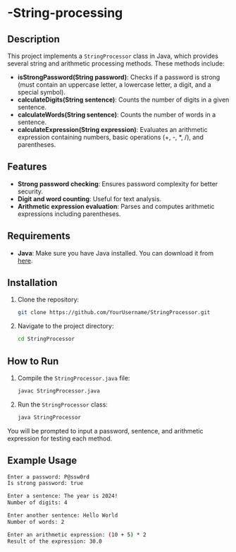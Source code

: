 # -String-processing


## Description

This project implements a `StringProcessor` class in Java, which provides several string and arithmetic processing methods. These methods include:

- **isStrongPassword(String password)**: Checks if a password is strong (must contain an uppercase letter, a lowercase letter, a digit, and a special symbol).
- **calculateDigits(String sentence)**: Counts the number of digits in a given sentence.
- **calculateWords(String sentence)**: Counts the number of words in a sentence.
- **calculateExpression(String expression)**: Evaluates an arithmetic expression containing numbers, basic operations (+, -, *, /), and parentheses.

## Features

- **Strong password checking**: Ensures password complexity for better security.
- **Digit and word counting**: Useful for text analysis.
- **Arithmetic expression evaluation**: Parses and computes arithmetic expressions including parentheses.

## Requirements

- **Java**: Make sure you have Java installed. You can download it from [here](https://www.oracle.com/java/technologies/javase-jdk11-downloads.html).

## Installation

1. Clone the repository:
    ```bash
    git clone https://github.com/YourUsername/StringProcessor.git
    ```
2. Navigate to the project directory:
    ```bash
    cd StringProcessor
    ```

## How to Run

1. Compile the `StringProcessor.java` file:
    ```bash
    javac StringProcessor.java
    ```
2. Run the `StringProcessor` class:
    ```bash
    java StringProcessor
    ```

You will be prompted to input a password, sentence, and arithmetic expression for testing each method.

## Example Usage

```bash
Enter a password: P@ssw0rd
Is strong password: true

Enter a sentence: The year is 2024!
Number of digits: 4

Enter another sentence: Hello World
Number of words: 2

Enter an arithmetic expression: (10 + 5) * 2
Result of the expression: 30.0
